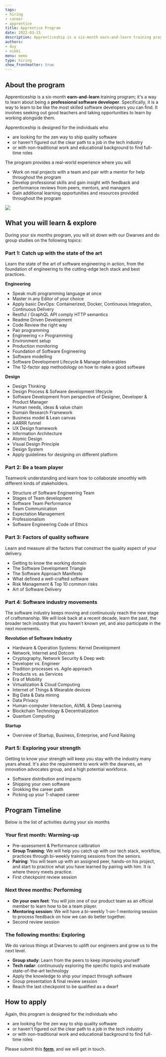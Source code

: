 ```yaml
---
tags: 
- hiring
- career
- apprentice
title: Apprentice Program
date: 2022-03-15
description: Apprenticeship is a six-month earn-and-learn training program; it's a way to learn about being a professional software developer.
authors:
- duy
- nikki
menu: memo
type: hiring
show_frontmatter: true
---
```


## About the program
Apprenticeship is a six-month **earn-and-learn** training program; it's a way to learn about being a **professional software developer**. Specifically, it is a way to learn to be like the most skilled software developers you can find. It involves seeking out good teachers and taking opportunities to learn by working alongside them.

Apprenticeship is designed for the individuals who

* are looking for the zen way to ship quality software
* or haven't figured out the clear path to a job in the tech industry
* or with non-traditional work and educational background to find full-time roles

The program provides a real-world experience where you will

* Work on real projects with a team and pair with a mentor for help throughout the program
* Develop professional skills and gain insight with feedback and performance reviews from peers, mentors, and managers
* Gain additional learning opportunities and resources provided throughout the program

![](assets/apprentice_8e5f7f8bb132590bfbf3105155047b6c_md5.webp)

## What you will learn & explore
During your six months program, you will sit down with our Dwarves and do group studies on the following topics:

### Part 1: Catch up with the state of the art
Learn the state of the art of software engineering in action, from the foundation of engineering to the cutting-edge tech stack and best practices.	

**Engineering**

* Speak multi programming language at once
* Master in any Editor of your choice
* Apply basic DevOps: Containerized, Docker, Continuous Integration, Continuous Delivery
* Restful / GraphQL API comply HTTP semantics
* Readme Driven Development
* Code Review the right way
* Pair programming
* Engineering \<\> Programming
* Environment setup
* Production monitoring
* Foundation of Software Engineering
* Software modelling
* Software Development Lifecycle & Manage deliverables
* The 12-factor app methodology on how to make a good software

**Design**

* Design Thinking
* Design Process & Sofware development lifecycle
* Software Development from perspective of Designer, Developer & Product Manager
* Human needs, ideas & value chain
* Domain Research Framework
* Business model & Lean canvas
* AARRR funnel
* UX Design framework
* Information Architecture 
* Atomic Design
* Visual Design Principle
* Design System
* Apply guidelines for designing on different platform

### Part 2: Be a team player
Teamwork understanding and learn how to collaborate smoothly with different kinds of stakeholders.

* Structure of Software Engineering Team
* Stages of Team development
* Software Team Performance
* Team Communication
* Expectation Management
* Professionalism
* Software Engineering Code of Ethics

### Part 3: Factors of quality software
Learn and measure all the factors that construct the quality aspect of your delivery.

* Getting to know the working domain
* The Software Development Triangle
* The Software Approach Manifesto
* What defined a well-crafted software
* Risk Management & Top 10 common risks
* Art of Software Delivery

### Part 4: Software industry movements
The software industry keeps moving and continuously reach the new stage of craftsmanship. We will look back at a recent decade, learn the past, the broader tech industry that you haven't known yet, and also participate in the next movements.

**Revolution of Software Industry**

* Hardware & Operation Systems: Kernel Development
* Network, Internet and Dotcom
* Cryptography, Network Security & Deep web
* Developer vs. Engineer
* Tradition processes vs. Agile approach
* Products vs. as Services
* Era of Mobility
* Virtualization & Cloud Computing
* Internet of Things & Wearable devices
* Big Data & Data mining
* Data Privacy
* Human-computer Interaction, AI/ML & Deep Learning
* Blockchain Technology & Decentralization
* Quantum Computing

**Startup**

* Overview of Startup, Business, Enterprise, and Fund Raising

### Part 5: Exploring your strength
Getting to know your strength will keep you stay with the industry many years ahead. It's also the requirement to work with the dwarves, an innovation advocates group, and a high potential workforce.

* Software distribution and impacts
* Shipping your own software
* Grokking the career path
* Picking up your T-shaped career

## Program Timeline
Below is the list of activities during your six months 

### Your first month: Warming-up
* Pre-assessment & Performance calibration
* **Group Training**: We will help you catch up with our tech stack, workflow, practices through bi-weekly training sessions from the seniors.
* **Pairing**: You will team up with an assigned peer, hands-on his project, and start to practice what you have learned by pairing with him. It is where theory meets practice.
* First checkpoint review session

### Next three months: Performing
* **On your own feet**: You will join one of our product team as an official member to learn how to be a team player.
* **Mentoring session**: We will have a bi-weekly 1-on-1 mentoring session to process feedback on how we can do better together.
* Second review session

### The following months: Exploring
We do various things at Dwarves to uplift our engineers and grow us to the next level.

* **Group study**: Learn from the peers to keep improving yourself
* **Tech radar**: continuously exploring the specific topics and evaluate state-of-the-art technology
* Apply the knowledge to ship your impact through software
* Group presentation & final review session
* Reach the last checkpoint to be qualified as a dwarf

## How to apply
Again, this program is designed for the individuals who

* are looking for the zen way to ship quality software
* or haven't figured out the clear path to a job in the tech industry
* or with non-traditional work and educational background to find full-time roles

Please submit this [**form**](https://form.typeform.com/to/LfCWfoml), and we will get in touch.
